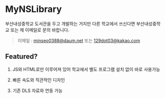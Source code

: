 # MyNSLibrary

부산내성중학교 도서관을 두고 개발하는 거지만 다른 학교에서 쓰신다면 부산내성중학교 또는 제 이메일로 문의 바랍니다.

> 이메일 : minseo0388@daum.net 또는 129dot03@kakao.com

## Featured?

1. JS와 HTML로만 이루어져 있어 학교에서 별도 프로그램 설치 없이 바로 사용가능

2. 빠른 속도와 직관적인 디자인

3. 기존 DLS 자료와 연동 가능
